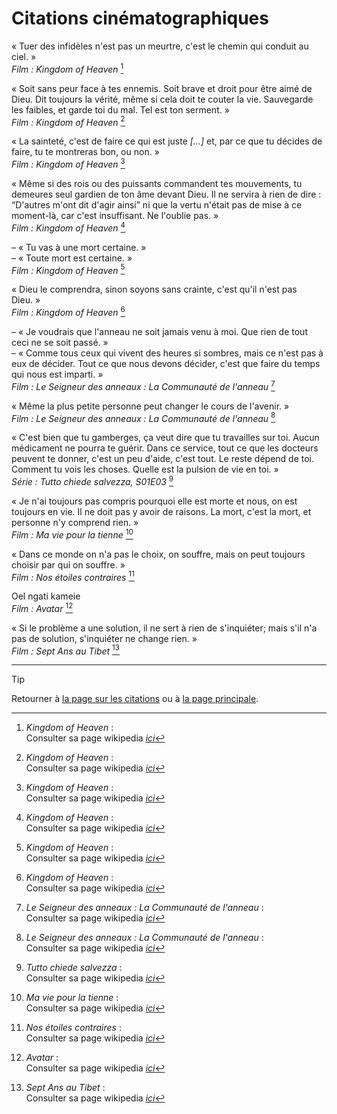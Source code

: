 # Citations cinématographiques


<!--------------------------------------------->
<!------------- Kingdom of Heaven ------------->
<!--------------------------------------------->

« Tuer des infidèles n'est pas un meurtre, c'est le chemin qui conduit au ciel. »  
*Film : Kingdom of Heaven* [^Kingdom-of-Heaven]

« Soit sans peur face à tes ennemis. Soit brave et droit pour être aimé de Dieu. Dit toujours la vérité, même si cela doit te couter la vie. Sauvegarde les faibles, et garde toi du mal. Tel est ton serment. »  
*Film : Kingdom of Heaven* [^Kingdom-of-Heaven]

« La sainteté, c'est de faire ce qui est juste *[…]* et, par ce que tu décides de faire, tu te montreras bon, ou non. »  
*Film : Kingdom of Heaven* [^Kingdom-of-Heaven]


« Même si des rois ou des puissants commandent tes mouvements, tu demeures seul gardien de ton âme devant Dieu. Il ne servira à rien de dire : “D'autres m'ont dit d'agir ainsi” ni que la vertu n'était pas de mise à ce moment-là, car c'est insuffisant. Ne l'oublie pas. »  
*Film : Kingdom of Heaven* [^Kingdom-of-Heaven]


– « Tu vas à une mort certaine. »  
– « Toute mort est certaine. »  
*Film : Kingdom of Heaven* [^Kingdom-of-Heaven]


« Dieu le comprendra, sinon soyons sans crainte, c'est qu'il n'est pas Dieu. »  
*Film : Kingdom of Heaven* [^Kingdom-of-Heaven]

[^Kingdom-of-Heaven]: *Kingdom of Heaven* :  
Consulter sa page wikipedia [*ici*](https://fr.wikipedia.org/wiki/Kingdom_of_Heaven)




<!--------------------------------------------->
<!--------- Le Seigneur des anneaux 1 --------->
<!--------------------------------------------->

– « Je voudrais que l'anneau ne soit jamais venu à moi. Que rien de tout ceci ne se soit passé. »  
– « Comme tous ceux qui vivent des heures si sombres, mais ce n'est pas à eux de décider. Tout ce que nous devons décider, c'est que faire du temps qui nous est imparti. »  
*Film : Le Seigneur des anneaux : La Communauté de l'anneau* [^Seigneur-des-anneaux-1]


« Même la plus petite personne peut changer le cours de l'avenir. »  
*Film : Le Seigneur des anneaux : La Communauté de l'anneau* [^Seigneur-des-anneaux-1]



[^Seigneur-des-anneaux-1]: *Le Seigneur des anneaux : La Communauté de l'anneau* :  
Consulter sa page wikipedia [*ici*](https://fr.wikipedia.org/wiki/Le_Seigneur_des_anneaux_:_La_Communauté_de_l%27anneau)




<!--------------------------------------------->
<!----------- Tutto chiede salvezza ----------->
<!--------------------------------------------->

« C'est bien que tu gamberges, ça veut dire que tu travailles sur toi. Aucun médicament ne pourra te guérir. Dans ce service, tout ce que les docteurs peuvent te donner, c'est un peu d'aide, c'est tout. Le reste dépend de toi. Comment tu vois les choses. Quelle est la pulsion de vie en toi. »  
*Série : Tutto chiede salvezza, S01E03* [^tutto-chiede-salvezza]



[^tutto-chiede-salvezza]: *Tutto chiede salvezza* :  
Consulter sa page wikipedia [*ici*](https://fr.wikipedia.org/wiki/Nous_voulons_tous_être_sauvés)




<!--------------------------------------------->
<!----------- Ma vie pour la tienne ----------->
<!--------------------------------------------->

« Je n'ai toujours pas compris pourquoi elle est morte et nous, on est toujours en vie. Il ne doit pas y avoir de raisons. La mort, c'est la mort, et personne n'y comprend rien. »  
*Film : Ma vie pour la tienne* [^ma-vie-pour-la-tienne]



[^ma-vie-pour-la-tienne]: *Ma vie pour la tienne* :  
Consulter sa page wikipedia [*ici*](https://fr.wikipedia.org/wiki/Ma_vie_pour_la_tienne)



<!--------------------------------------------->
<!----------- Nos étoiles contraires ---------->
<!--------------------------------------------->

« Dans ce monde on n'a pas le choix, on souffre, mais on peut toujours choisir par qui on souffre. »  
*Film : Nos étoiles contraires* [^nos-étoiles-contraires]



[^nos-étoiles-contraires]: *Nos étoiles contraires* :  
Consulter sa page wikipedia [*ici*](https://fr.wikipedia.org/wiki/Nos_étoiles_contraires_(film))




<!--------------------------------------------->
<!------------------ Avatar ------------------->
<!--------------------------------------------->

Oel ngati kameie  
*Film : Avatar* [^Avatar]



[^Avatar]: *Avatar* :  
Consulter sa page wikipedia [*ici*](https://fr.wikipedia.org/wiki/Avatar_(film,_2009))




<!--------------------------------------------->
<!------------------- Sept Ans au Tibet ------------------->
<!--------------------------------------------->

« Si le problème a une solution, il ne sert à rien de s'inquiéter; mais s'il n'a pas de solution, s'inquiéter ne change rien. »  
*Film : Sept Ans au Tibet* [^Sept-Ans-au-Tibet]


[^Sept-Ans-au-Tibet]: *Sept Ans au Tibet* :  
Consulter sa page wikipedia [*ici*](https://fr.wikipedia.org/wiki/Sept_Ans_au_Tibet)




<!--------------------------------------------->
<!------------------- Film ------------------->
<!--------------------------------------------->

<!--
« citation »  
*Film : titre* [^titre]


– « blablabla »  
– « blablabla. »  
*Film : titre* [^titre]



[^titre]: *titre* :  
Consulter sa page wikipedia [*ici*](lien.com)
-->



<!--------------------------------------------->
<!------------------- Série ------------------->
<!--------------------------------------------->

<!--
« citation »  
*Série : titre, SxxExx* [^titre]


– « blablabla »  
– « blablabla. »  
*Série : titre, SxxExx* [^titre]



[^titre]: *titre* :  
Consulter sa page wikipedia [*ici*](lien.com)
-->




---

> [!TIP]  
> Retourner à [la page sur les citations](README.md) ou à [la page principale](https://github.com/peche-public/.github/blob/main/profile/README.md).